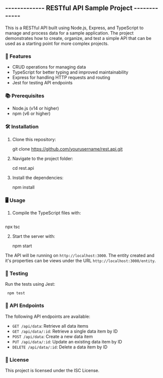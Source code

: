 ## ------------- RESTful API Sample Project ------------- ##

This is a RESTful API built using Node.js, Express, and TypeScript to manage and process data for a sample application. The project demonstrates how to create, organize, and test a simple API that can be used as a starting point for more complex projects.

### 🚀 Features ###

- CRUD operations for managing data
- TypeScript for better typing and improved maintainability
- Express for handling HTTP requests and routing
- Jest for testing API endpoints

### 📚 Prerequisites ###

- Node.js (v14 or higher)
- npm (v6 or higher)

### 🛠 Installation ###

1. Clone this repository:

     git clone https://github.com/yourusername/rest.api.git

2. Navigate to the project folder:

     cd rest.api

3. Install the dependencies:

    npm install


### 🖥 Usage ###

1. Compile the TypeScript files with:

     ```
npx tsc


2. Start the server with:

     npm start

The API will be running on `http://localhost:3000`.
The entity created and it's properties can be views under the URL `http://localhost:3000/entity`.

### 🧪 Testing ###

Run the tests using Jest:

     npm test


### 🔗 API Endpoints ###

The following API endpoints are available:

- `GET /api/data`: Retrieve all data items
- `GET /api/data/:id`: Retrieve a single data item by ID
- `POST /api/data`: Create a new data item
- `PUT /api/data/:id`: Update an existing data item by ID
- `DELETE /api/data/:id`: Delete a data item by ID

### 📄 License ###

This project is licensed under the ISC License. 
